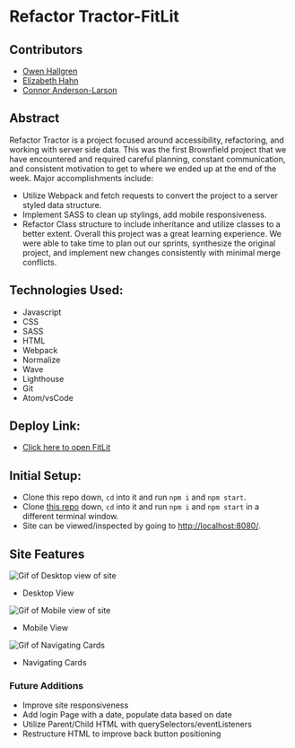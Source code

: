 # Refactor Tractor-FitLit

## Contributors

* [Owen Hallgren](https://github.com/owenhallgren)
* [Elizabeth Hahn](https://github.com/elizhahn)
* [Connor Anderson-Larson](https://github.com/ConnorAndersonLarson)

## Abstract

Refactor Tractor is a project focused around accessibility, refactoring, and working with server side data. This was the first Brownfield project that we have encountered and required careful planning, constant communication, and consistent motivation to get to where we ended up at the end of the week. Major accomplishments include:
* Utilize Webpack and fetch requests to convert the project to a server styled data structure.
* Implement SASS to clean up stylings, add mobile responsiveness.
* Refactor Class structure to include inheritance and utilize classes to a better extent.
Overall this project was a great learning experience. We were able to take time to plan out our sprints, synthesize the original project, and implement new changes consistently with minimal merge conflicts.

## Technologies Used:

* Javascript
* CSS
* SASS
* HTML
* Webpack
* Normalize
* Wave
* Lighthouse
* Git
* Atom/vsCode


## Deploy Link:

* [Click here to open FitLit]()

## Initial Setup:

* Clone this repo down, `cd` into it and run `npm i` and `npm start`.
* Clone [this repo](https://github.com/turingschool-examples/fitlit-api) down, `cd` into it and run `npm i` and `npm start` in a different terminal window.
* Site can be viewed/inspected by going to [http://localhost:8080/](http://localhost:8080/).

## Site Features

<img src="./.github/desktop-view.gif" alt="Gif of Desktop view of site">

* Desktop View

<img src="./.github/mobile-view.gif" alt="Gif of Mobile view of site">

* Mobile View

<img src="./.github/view-card-info.gif" alt="Gif of Navigating Cards">

* Navigating Cards


### Future Additions

* Improve site responsiveness
* Add login Page with a date, populate data based on date
* Utilize Parent/Child HTML with querySelectors/eventListeners
* Restructure HTML to improve back button positioning
